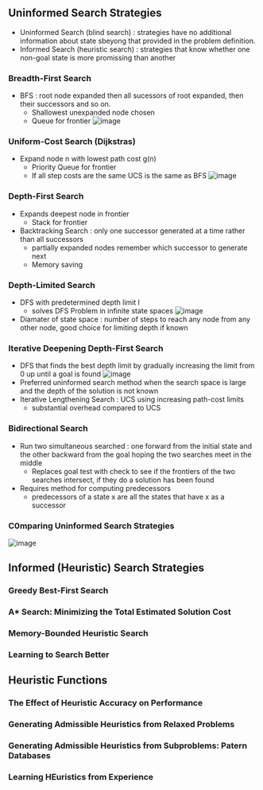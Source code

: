 ## Uninformed Search Strategies 
* Uninformed Search (blind search) : strategies have no additional information about state sbeyong that provided in the problem definition.
* Informed Search (heuristic search) : strategies that know whether one non-goal state is more promissing than another

### Breadth-First Search 
* BFS : root node expanded then all sucessors of root expanded, then their successors and so on.
    * Shallowest unexpanded node chosen
    * Queue for frontier
![image](https://github.com/user-attachments/assets/6743134e-60cd-412f-95e8-ee9fb864bc37)

### Uniform-Cost Search (Dijkstras)
* Expand node n with lowest path cost g(n)
    * Priority Queue for frontier 
    * If all step costs are the same UCS is the same as BFS
![image](https://github.com/user-attachments/assets/44cae31e-87e0-493f-8298-c81f23d74e64)

### Depth-First Search
* Expands deepest node in frontier
    * Stack for frontier
* Backtracking Search : only one successor generated at a time rather than all successors
    * partially expanded nodes remember which successor to generate next
    * Memory saving

### Depth-Limited Search 
* DFS with predetermined depth limit l
    * solves DFS Problem in infinite state spaces 
![image](https://github.com/user-attachments/assets/9580e217-5e5f-478c-8118-8798e433e1eb)
* Diamater of state space : number of steps to reach any node from any other node, good choice for limiting depth if known

### Iterative Deepening Depth-First Search 
* DFS that finds the best depth limit by gradually increasing the limit from 0 up until a goal is found
![image](https://github.com/user-attachments/assets/20be2977-b1fd-40a5-a56b-c15fa14e1d6c)
* Preferred uninformed search method when the search space is large and the depth of the solution is not known
* Iterative Lengthening Search : UCS using increasing path-cost limits
    * substantial overhead compared to UCS

### Bidirectional Search
* Run two simultaneous searched : one forward from the initial state and the other backward from the goal hoping the two searches meet in the middle
    * Replaces goal test with check to see if the frontiers of the two searches intersect, if they do a solution has been found
* Requires method for computing predecessors
    * predecessors of a state x are all the states that have x as a successor 

### C0mparing Uninformed Search Strategies 
![image](https://github.com/user-attachments/assets/abe92cc6-65e0-4d55-a5d4-7cbc21d168a0)

## Informed (Heuristic) Search Strategies 
### Greedy Best-First Search 

### A* Search: Minimizing the Total Estimated Solution Cost 

### Memory-Bounded Heuristic Search 

### Learning to Search Better 

## Heuristic Functions 

### The Effect of Heuristic Accuracy on Performance 

### Generating Admissible Heuristics from Relaxed Problems 

### Generating Admissible Heuristics from Subproblems: Patern Databases 

### Learning HEuristics from Experience 

